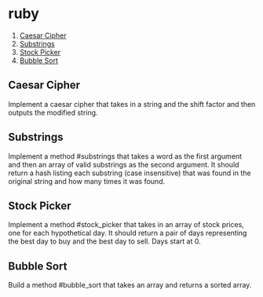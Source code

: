 # ruby

1. [Caesar Cipher](#Caesar-Cipher)
2. [Substrings](#Substrings)
3. [Stock Picker](#Stock-Picker)
4. [Bubble Sort](#Bubble-Sort)

## Caesar Cipher
Implement a caesar cipher that takes in a string and the shift factor and then outputs the modified string.

## Substrings
Implement a method #substrings that takes a word as the first argument and then an array of valid substrings as the second argument. It should return a hash listing each substring (case insensitive) that was found in the original string and how many times it was found.

## Stock Picker
Implement a method #stock_picker that takes in an array of stock prices, one for each hypothetical day. It should return a pair of days representing the best day to buy and the best day to sell. Days start at 0.

## Bubble Sort
Build a method #bubble_sort that takes an array and returns a sorted array.
